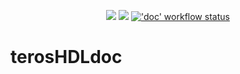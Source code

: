 <p align="center">
  <a title="TerosHDL documentation" href="https://TerosTechnology.github.io/terosHDLdoc"><img src="https://img.shields.io/website.svg?label=TerosTechnology.github.io%2FterosHDLdoc&longCache=true&style=flat-square&url=http%3A%2F%2FTerosTechnology.github.io%2FTerosTechnology%2Findex.html"></a><!--
  -->
  <a title="Join the chat at https://gitter.im/TerosHDL/community" href="https://gitter.im/TerosHDL/community"><img src="https://img.shields.io/badge/chat-on%20gitter-4db797.svg?longCache=true&style=flat-square&logo=gitter&logoColor=e8ecef"></a><!--
  -->
  <a title="'doc' workflow status" href="https://github.com/TerosTechnology/terosHDLdoc/actions?query=workflow%3Adoc"><img alt="'doc' workflow status" src="https://img.shields.io/github/workflow/status/TerosTechnology/terosHDLdoc/doc?longCache=true&style=flat-square&label=doc&logo=Github%20Actions&logoColor=fff"></a><!--
  -->
</p>

# terosHDLdoc